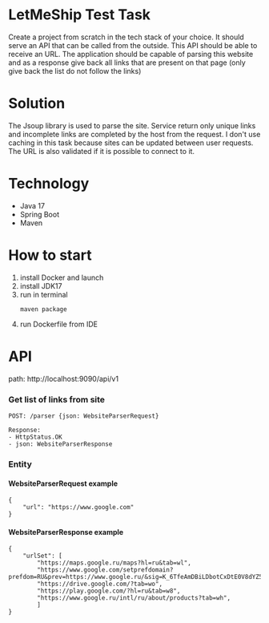 # LetMeShip Test Task
Create a project from scratch in the tech stack of your choice. It should serve an API that can be called from the outside. This API should be able to receive an URL. The application should be capable of parsing this website and as a response give back all links that are present on that page (only give back the list do not follow the links)

# Solution
The Jsoup library is used to parse the site. Service return only unique links and incomplete links are completed by the host from the request.
I don't use caching in this task because sites can be updated between user requests.
The URL is also validated if it is possible to connect to it.


# Technology
- Java 17
- Spring Boot
- Maven

# How to start
1. install Docker and launch
2. install JDK17
3. run in terminal 
    ```
    maven package
    ```
5. run Dockerfile from IDE

# API
path: http://localhost:9090/api/v1

### Get list of links from site
 ```
POST: /parser {json: WebsiteParserRequest}

Response:
- HttpStatus.OK
- json: WebsiteParserResponse
 ```

### Entity

#### WebsiteParserRequest example
```
{
    "url": "https://www.google.com"
}
```

#### WebsiteParserResponse example
```
{
    "urlSet": [
        "https://maps.google.ru/maps?hl=ru&tab=wl",
        "https://www.google.com/setprefdomain?prefdom=RU&prev=https://www.google.ru/&sig=K_6TfeAmDBiLDbotCxDtE0V8dYZ5U%3D",
        "https://drive.google.com/?tab=wo",
        "https://play.google.com/?hl=ru&tab=w8",
        "https://www.google.ru/intl/ru/about/products?tab=wh",
        ]
}
```